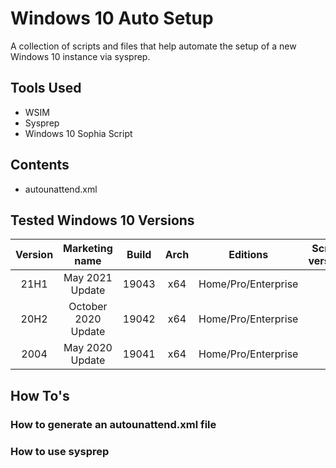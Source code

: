 # Windows 10 Auto Setup
A collection of scripts and files that help automate the setup of a new Windows 10 instance via sysprep.

## Tools Used
- WSIM
- Sysprep
- Windows 10 Sophia Script

## Contents
- autounattend.xml

## Tested Windows 10 Versions
|Version|    Marketing name   | Build | Arch |      Editions     | Script version |
|:-----:|:-------------------:|:-----:|:----:|:-----------------:|:--------------:|
| 21H1  | May 2021 Update     | 19043 |  x64 |Home/Pro/Enterprise||
| 20H2  | October 2020 Update | 19042 |  x64 |Home/Pro/Enterprise||
| 2004  | May 2020 Update     | 19041 |  x64 |Home/Pro/Enterprise||

## How To's
### How to generate an autounattend.xml file
### How to use sysprep
